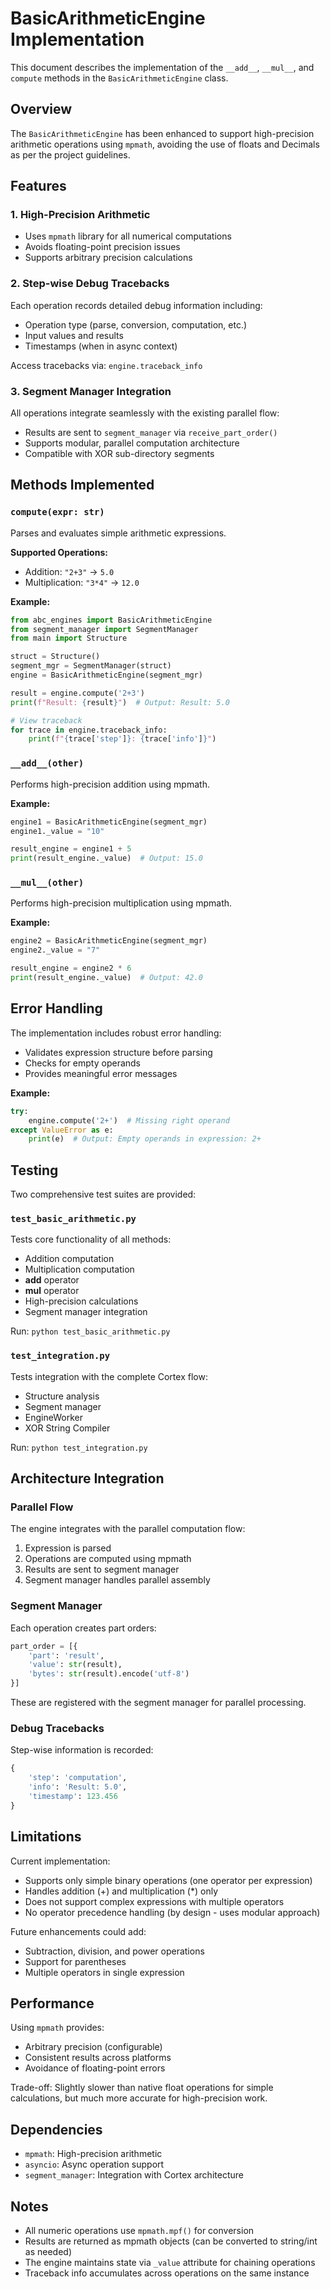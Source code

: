 # BasicArithmeticEngine Implementation

This document describes the implementation of the `__add__`, `__mul__`, and `compute` methods in the `BasicArithmeticEngine` class.

## Overview

The `BasicArithmeticEngine` has been enhanced to support high-precision arithmetic operations using `mpmath`, avoiding the use of floats and Decimals as per the project guidelines.

## Features

### 1. High-Precision Arithmetic
- Uses `mpmath` library for all numerical computations
- Avoids floating-point precision issues
- Supports arbitrary precision calculations

### 2. Step-wise Debug Tracebacks
Each operation records detailed debug information including:
- Operation type (parse, conversion, computation, etc.)
- Input values and results
- Timestamps (when in async context)

Access tracebacks via: `engine.traceback_info`

### 3. Segment Manager Integration
All operations integrate seamlessly with the existing parallel flow:
- Results are sent to `segment_manager` via `receive_part_order()`
- Supports modular, parallel computation architecture
- Compatible with XOR sub-directory segments

## Methods Implemented

### `compute(expr: str)`
Parses and evaluates simple arithmetic expressions.

**Supported Operations:**
- Addition: `"2+3"` → `5.0`
- Multiplication: `"3*4"` → `12.0`

**Example:**
```python
from abc_engines import BasicArithmeticEngine
from segment_manager import SegmentManager
from main import Structure

struct = Structure()
segment_mgr = SegmentManager(struct)
engine = BasicArithmeticEngine(segment_mgr)

result = engine.compute('2+3')
print(f"Result: {result}")  # Output: Result: 5.0

# View traceback
for trace in engine.traceback_info:
    print(f"{trace['step']}: {trace['info']}")
```

### `__add__(other)`
Performs high-precision addition using mpmath.

**Example:**
```python
engine1 = BasicArithmeticEngine(segment_mgr)
engine1._value = "10"

result_engine = engine1 + 5
print(result_engine._value)  # Output: 15.0
```

### `__mul__(other)`
Performs high-precision multiplication using mpmath.

**Example:**
```python
engine2 = BasicArithmeticEngine(segment_mgr)
engine2._value = "7"

result_engine = engine2 * 6
print(result_engine._value)  # Output: 42.0
```

## Error Handling

The implementation includes robust error handling:
- Validates expression structure before parsing
- Checks for empty operands
- Provides meaningful error messages

**Example:**
```python
try:
    engine.compute('2+')  # Missing right operand
except ValueError as e:
    print(e)  # Output: Empty operands in expression: 2+
```

## Testing

Two comprehensive test suites are provided:

### `test_basic_arithmetic.py`
Tests core functionality of all methods:
- Addition computation
- Multiplication computation
- __add__ operator
- __mul__ operator
- High-precision calculations
- Segment manager integration

Run: `python test_basic_arithmetic.py`

### `test_integration.py`
Tests integration with the complete Cortex flow:
- Structure analysis
- Segment manager
- EngineWorker
- XOR String Compiler

Run: `python test_integration.py`

## Architecture Integration

### Parallel Flow
The engine integrates with the parallel computation flow:
1. Expression is parsed
2. Operations are computed using mpmath
3. Results are sent to segment manager
4. Segment manager handles parallel assembly

### Segment Manager
Each operation creates part orders:
```python
part_order = [{
    'part': 'result',
    'value': str(result),
    'bytes': str(result).encode('utf-8')
}]
```

These are registered with the segment manager for parallel processing.

### Debug Tracebacks
Step-wise information is recorded:
```python
{
    'step': 'computation',
    'info': 'Result: 5.0',
    'timestamp': 123.456
}
```

## Limitations

Current implementation:
- Supports only simple binary operations (one operator per expression)
- Handles addition (+) and multiplication (*) only
- Does not support complex expressions with multiple operators
- No operator precedence handling (by design - uses modular approach)

Future enhancements could add:
- Subtraction, division, and power operations
- Support for parentheses
- Multiple operators in single expression

## Performance

Using `mpmath` provides:
- Arbitrary precision (configurable)
- Consistent results across platforms
- Avoidance of floating-point errors

Trade-off: Slightly slower than native float operations for simple calculations, but much more accurate for high-precision work.

## Dependencies

- `mpmath`: High-precision arithmetic
- `asyncio`: Async operation support
- `segment_manager`: Integration with Cortex architecture

## Notes

- All numeric operations use `mpmath.mpf()` for conversion
- Results are returned as mpmath objects (can be converted to string/int as needed)
- The engine maintains state via `_value` attribute for chaining operations
- Traceback info accumulates across operations on the same instance
